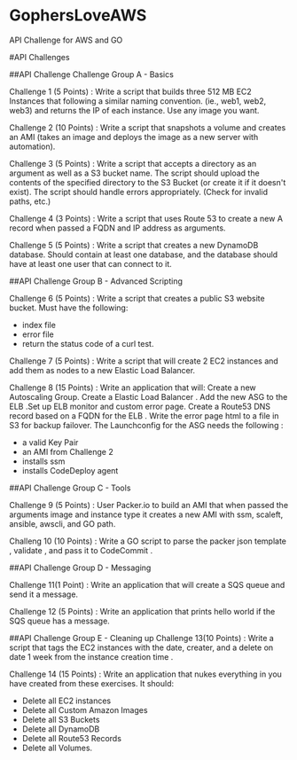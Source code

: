 # GophersLoveAWS
API Challenge for AWS and GO

#API Challenges

##API Challenge Challenge Group A - Basics

Challenge 1 (5 Points) : Write a script that builds three 512 MB EC2 Instances that following a similar naming convention. (ie., web1, web2, web3) and returns the IP of each instance. Use any image you want. 

Challenge 2 (10 Points) : Write a script that snapshots a volume and creates an AMI  (takes an image and deploys the image as a new server with automation). 

Challenge 3 (5 Points) : Write a script that accepts a directory as an argument as well as a  S3 bucket name. The script should upload the contents of the specified directory to the S3 Bucket (or create it if it doesn't exist). The script should handle errors appropriately. (Check for invalid paths, etc.) 

Challenge 4 (3 Points) : Write a script that uses Route 53 to create a new A record when passed a FQDN and IP address as arguments. 

Challenge 5  (5 Points) : Write a script that creates a new DynamoDB database. Should contain at least one database, and the database should have at least one user that can connect to it. 

##API Challenge Group B - Advanced Scripting

Challenge 6 (5 Points) : Write a script that creates a public S3 website bucket. Must have the following: 
 * index file
 * error file 
 * return the status code of a curl test. 

Challenge 7 (5 Points) : Write a script that will create 2 EC2 instances and add them as nodes to a new Elastic Load Balancer. 

Challenge 8 (15 Points) : Write an application that will:
Create a new Autoscaling Group. Create a Elastic Load Balancer . Add the new ASG to the ELB .Set up ELB monitor and custom error page. Create a Route53 DNS record based on a FQDN for the ELB . Write the error page html to a file in S3 for backup failover. The Launchconfig for the ASG needs the following :   
* a valid Key Pair
* an AMI from Challenge 2 
* installs ssm
* installs CodeDeploy agent 


##API Challenge Group C - Tools

Challenge 9 (5 Points) : User Packer.io to build an AMI that when passed the arguments image and instance type it creates a new AMI with ssm, scaleft, ansible, awscli, and GO path. 

Challeng 10 (10 Points) : Write a GO script to parse the packer json template , validate , and pass it to CodeCommit . 


##API Challenge Group D - Messaging 

Challenge 11(1 Point) : Write an application that will create a SQS queue and send it a message. 

Challenge 12 (5 Points) : Write an application that prints hello world if the SQS queue has a message. 


##API Challenge Group E - Cleaning up
Challenge 13(10 Points) : Write a script that tags the EC2 instances with the date, creater, and a delete on date 1 week from the instance creation time . 

Challenge 14 (15 Points) : Write an application that nukes everything in you have created from these exercises. It should:
* Delete all EC2 instances
* Delete all Custom Amazon Images
* Delete all S3 Buckets
* Delete all DynamoDB
* Delete all Route53 Records
* Delete all Volumes.

